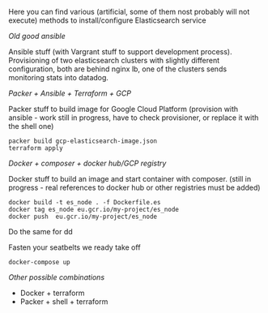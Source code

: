 Here you can find various (artificial, some of them nost probably will not execute) methods to install/configure Elasticsearch service

*Old good ansible*

Ansible stuff (with Vargrant stuff to support development process). Provisioning of two elasticsearch clusters with slightly different configuration, both are behind nginx lb, one of the clusters sends monitoring stats into datadog.

*Packer + Ansible + Terraform + GCP*

Packer stuff to build image for Google Cloud Platform (provision with ansible - work still in progress, have to check provisioner, or replace it with the shell one)

```
packer build gcp-elasticsearch-image.json
terraform apply
```

*Docker + composer + docker hub/GCP registry*

Docker stuff to build an image and start container with composer. (still in progress - real references to docker hub or other registries must be added)

```
docker build -t es_node . -f Dockerfile.es
docker tag es_node eu.gcr.io/my-project/es_node
docker push  eu.gcr.io/my-project/es_node
```

Do the same for dd

Fasten your seatbelts we ready take off

```
docker-compose up
```

*Other possible combinations*

- Docker + terraform
- Packer + shell + terraform
